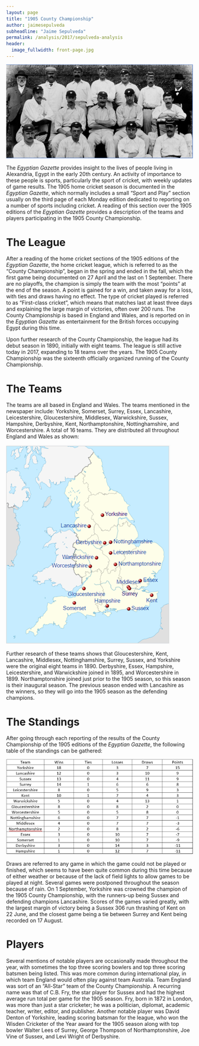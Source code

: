 ```yaml
---
layout: page
title: "1905 County Championship"
author: jaimesepulveda
subheadline: "Jaime Sepulveda"
permalink: /analysis/2017/sepulveda-analysis
header:
  image_fullwidth: front-page.jpg
---
```

![sepulveda-yorkshire-team](sepulveda-yorkshire-team.png)

The  *Egyptian Gazette* provides insight to the lives of people living in Alexandria, Egypt in the early 20th century. An activity of importance to these people is sports, particularly the sport of cricket, with weekly updates of game results. The 1905 home cricket season is documented in the  *Egyptian Gazette*, which normally includes a small “Sport and Play” section usually on the third page of each Monday edition dedicated to reporting on a number of sports including cricket. A reading of this section over the 1905 editions of the  *Egyptian Gazette* provides a description of the teams and players participating in the 1905 County Championship.

# The League
After a reading of the home cricket sections of the 1905 editions of the  *Egyptian Gazette*, the home cricket league, which is referred to as the “County Championship”, began in the spring and ended in the fall, which the first game being documented on 27 April and the last on 1 September. There are no playoffs, the champion is simply the team with the most “points” at the end of the season. A point is gained for a win, and taken away for a loss, with ties and draws having no effect. The type of cricket played is referred to as “First-class cricket”, which means that matches last at least three days and explaining the large margin of victories, often over 200 runs. The County Championship is based in England and Wales, and is reported on in the  *Egyptian Gazette* as entertainment for the British forces occupying Egypt during this time.

Upon further research of the County Championship, the league had its debut season in 1890, initially with eight teams. The league is still active today in 2017, expanding to 18 teams over the years. The 1905 County Championship was the sixteenth officially organized running of the County Championship.

# The Teams
The teams are all based in England and Wales. The teams mentioned in the newspaper include: Yorkshire, Somerset, Surrey, Essex, Lancashire, Leicestershire, Gloucestershire, Middlesex, Warwickshire, Sussex, Hampshire, Derbyshire, Kent, Northamptonshire, Nottinghamshire, and Worcestershire. A total of 16 teams. They are distributed all throughout England and Wales as shown:

![analysis map](sepulveda-map.png)

Further research of these teams shows that Gloucestershire, Kent, Lancashire, Middlesex, Nottinghamshire, Surrey, Sussex, and Yorkshire were the original eight teams in 1890. Derbyshire, Essex, Hampshire, Leicestershire, and Warwickshire joined in 1895, and Worcestershire in 1899. Northamptonshire joined just prior to the 1905 season, so this season is their inaugural season. The previous season ended with Lancashire as the winners, so they will go into the 1905 season as the defending champions.

# The Standings
After going through each reporting of the results of the County Championship of the 1905 editions of the  *Egyptian Gazette*, the following table of the standings can be gathered:

![analysis standings](sepulveda-standings.png)

Draws are referred to any game in which the game could not be played or finished, which seems to have been quite common during this time because of either weather or because of the lack of field lights to allow games to be played at night. Several games were postponed throughout the season because of rain. On 1 September, Yorkshire was crowned the champion of the 1905 County Championship, with the runners-up being Sussex and defending champions Lancashire. Scores of the games varied greatly, with the largest margin of victory being a Sussex 306 run thrashing of Kent on 22 June, and the closest game being a tie between Surrey and Kent being recorded on 17 August.

# Players
Several mentions of notable players are occasionally made throughout the year, with sometimes the top three scoring bowlers and top three scoring batsmen being listed. This was more common during international play, in which team England would often play against team Australia. Team England was sort of an “All-Star” team of the County Championship. A recurring name was that of C.B. Fry, the star player for Sussex and had the highest average run total per game for the 1905 season. Fry, born in 1872 in London, was more than just a star cricketer; he was a politician, diplomat, academic teacher, writer, editor, and publisher. Another notable player was David Denton of Yorkshire, leading scoring batsman for the league, who won the Wisden Cricketer of the Year award for the 1905 season along with top bowler Walter Lees of Surrey, George Thompson of Northamptonshire, Joe Vine of Sussex, and Levi Wright of Derbyshire.
